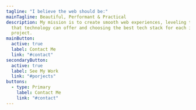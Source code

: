 ```yaml
---
tagline: "I believe the web should be:"
mainTagline: Beautiful, Performant & Practical
description: My mission is to create smooth web experiences, leveling the best
  that technology can offer and choosing the best tech stack for each individual
  project.
mainButton:
  active: true
  label: Contact Me
  link: "#contact"
secondaryButton:
  active: true
  label: See My Work
  link: "#porjects"
buttons:
  - type: Primary
    label: Contact Me
    link: "#contact"
---
```

